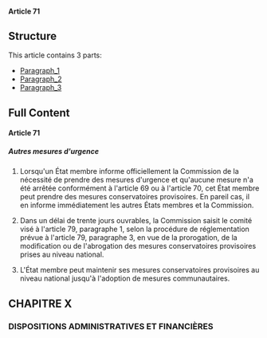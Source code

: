 #### Article 71

## Structure

This article contains 3 parts:

- [Paragraph_1](./Paragraph_1.md)
- [Paragraph_2](./Paragraph_2.md)
- [Paragraph_3](./Paragraph_3.md)

## Full Content

#### Article 71
##### Autres mesures d'urgence

1. Lorsqu'un État membre informe officiellement la Commission de la nécessité de prendre des mesures d'urgence et qu'aucune mesure n'a été arrêtée conformément à l'article 69 ou à l'article 70, cet État membre peut prendre des mesures conservatoires provisoires. En pareil cas, il en informe immédiatement les autres États membres et la Commission.

2. Dans un délai de trente jours ouvrables, la Commission saisit le comité visé à l'article 79, paragraphe 1, selon la procédure de réglementation prévue à l'article 79, paragraphe 3, en vue de la prorogation, de la modification ou de l'abrogation des mesures conservatoires provisoires prises au niveau national.

3. L'État membre peut maintenir ses mesures conservatoires provisoires au niveau national jusqu'à l'adoption de mesures communautaires.

## CHAPITRE X
### DISPOSITIONS ADMINISTRATIVES ET FINANCIÈRES

